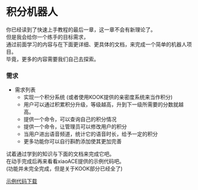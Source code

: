 # 积分机器人

你已经读到了快速上手教程的最后一章，这一章不会有新理论了。  
但是我会给你一个练手的目标需求，  
通过前面学习的内容与在下面更详细、更具体的文档，来完成一个简单的机器人项目。  
毕竟，更多的内容需要我们自己去探索。

### 需求

- 需求列表
  - 实现一个积分系统 (或者使用KOOK提供的亲密度系统来当作积分)
  - 用户可以通过积累积分升级，等级越高，升到下一级所需要的分数就越高。
  - 提供一个命令，可以查询自己的积分情况
  - 提供一个命令，让管理员可以修改用户的积分
  - 当用户进出语音频道，统计它的语音时长，给予一定的积分
  - 更多功能你可以自行斟酌添加使其更加完善

试着通过学到的知识与下面的文档来完成它吧。  
在动手完成后再来看看xiaoACE提供的示例代码吧。  
(功能并未完全完成，但是关于KOOK部分已经全了)

<a href="[示例代码/Tutorial-Plugin.zip](https://raw.githubusercontent.com/xiaoACE6716/JKook-Documentation-Unofficial/main/docs/教程/第三章/示例代码/Tutorial-Plugin.zip)" download>示例代码下载</a>